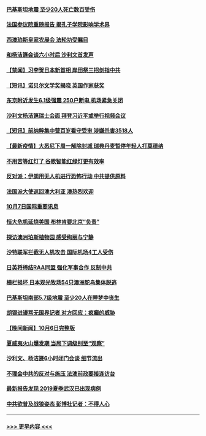 #### [巴基斯坦地震 至少20人死亡数百受伤](../pages/prog202/a103237199.md?t=10080501) 
#### [法国参议院重磅报告 揭孔子学院影响学术界](../pages/prog202/a103237181.md?t=10080501) 
#### [西澳珀斯皇家农展会 法轮功受瞩目](../pages/prog202/a103237190.md?t=10080501) 
#### [和杨洁篪会谈六小时后 沙利文首发声](../pages/prog202/a103237115.md?t=10080501) 
#### [【禁闻】习李贺日本新首相 岸田祭三招剑指中共](../pages/prog202/a103237000.md?t=10080501) 
#### [【短讯】诺贝尔文学奖揭晓 英国作家获奖](../pages/prog202/a103237055.md?t=10080501) 
#### [东京附近发生6.1级强震 250户断电 机场紧急关闭](../pages/prog202/a103236945.md?t=10080501) 
#### [沙利文杨洁篪瑞士会面 拜登习近平或举行视频会议](../pages/prog202/a103237005.md?t=10080501) 
#### [【短讯】前纳粹集中营百岁看守受审 涉嫌杀害3518人](../pages/prog202/a103237007.md?t=10080501) 
#### [【最新疫情】大悉尼下周一解除封城 瑞典丹麦暂停年轻人打莫德纳](../pages/prog202/a103236988.md?t=10080501) 
#### [不用苦等红灯了 谷歌智能红绿灯更有效率](../pages/prog202/a103236956.md?t=10080501) 
#### [反对派：伊朗用无人机进行恐怖行动 中共提供原料](../pages/prog202/a103236768.md?t=10080501) 
#### [法国派大使返回澳大利亚 澳热烈欢迎](../pages/prog202/a103236765.md?t=10080501) 
#### [10月7日国际重要讯息](../pages/prog202/a103236710.md?t=10080501) 
#### [恒大危机延烧美国 布林肯要北京“负责”](../pages/prog202/a103236689.md?t=10080501) 
#### [探访澳洲珀斯植物园  感受绚丽与宁静](../pages/prog202/a103236704.md?t=10080501) 
#### [沙特联军拦截无人机攻击 国际机场4工人受伤](../pages/prog202/a103236565.md?t=10080501) 
#### [日英将缔结RAA同盟 强化军事合作 反制中共](../pages/prog202/a103236564.md?t=10080501) 
#### [栅栏损坏 日本观光牧场54只澳洲鸵鸟集体脱逃](../pages/prog202/a103236554.md?t=10080501) 
#### [巴基斯坦南部5.7级地震 至少20人在睡梦中丧生](../pages/prog202/a103236527.md?t=10080501) 
#### [胡锡进谩骂无国界记者 对方回应：疯癫的威胁](../pages/prog202/a103236210.md?t=10080501) 
#### [【晚间新闻】10月6日完整版](../pages/prog202/a103236401.md?t=10080501) 
#### [夏威夷火山爆发期 当局下调级别至“观察”](../pages/prog202/a103236238.md?t=10080501) 
#### [沙利文、杨洁篪6小时闭门会谈 细节流出](../pages/prog202/a103236464.md?t=10080501) 
#### [不理会中共的反对与施压 法澳前政要接连访台](../pages/prog202/a103236315.md?t=10080501) 
#### [最新报告发现 2019夏季武汉已出现病例](../pages/prog202/a103235058.md?t=10080501) 
#### [中共欲普及战狼姿态 彭博社记者：不得人心](../pages/prog202/a103236208.md?t=10080501) 

----
#### [ >>> 更早内容 <<< ](../indexes/prog202-earlier.md)

